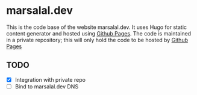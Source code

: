 # marsalal.dev

This is the code base of the website marsalal.dev. It uses Hugo for static content generator and hosted using [Github Pages](https://pages.github.com/). The code is 
maintained in a private repository; this will only hold the code to be hosted by [Github Pages](https://pages.github.com)

## TODO

- [x] Integration with private repo
- [ ] Bind to marsalal.dev DNS
